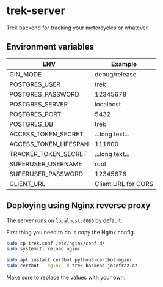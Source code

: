 # trek-server

Trek backend for tracking your motorcycles or whatever.

## Environment variables

| ENV                   | Example             |
|-----------------------|---------------------|
| GIN_MODE              | debug/release       |
| POSTGRES_USER         | trek                |
| POSTGRES_PASSWORD     | 12345678            |
| POSTGRES_SERVER       | localhost           |
| POSTGRES_PORT         | 5432                |
| POSTGRES_DB           | trek                |
| ACCESS_TOKEN_SECRET   | ...long text...     |
| ACCESS_TOKEN_LIFESPAN | 111600              |
| TRACKER_TOKEN_SECRET  | ...long text...     |
| SUPERUSER_USERNAME    | root                |
| SUPERUSER_PASSWORD    | 12345678            |
| CLIENT_URL            | Client URL for CORS |

## Deploying using Nginx reverse proxy

The server runs on `localhost:8080` by default.

First thing you need to do is copy the Nginx config.

```bash
sudo cp trek.conf /etc/nginx/conf.d/
sudo systemctl reload nginx
```

```bash
sudo apt install certbot python3-certbot-nginx
sudo certbot --nginx -d trek-backend.josefraz.cz
```

Make sure to replace the values with your own.
